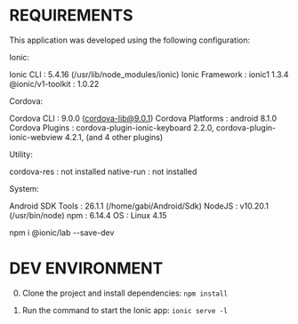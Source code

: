 # REQUIREMENTS #

This application was developed using the following configuration:

Ionic:

   Ionic CLI         : 5.4.16 (/usr/lib/node_modules/ionic)
   Ionic Framework   : ionic1 1.3.4
   @ionic/v1-toolkit : 1.0.22

Cordova:

   Cordova CLI       : 9.0.0 (cordova-lib@9.0.1)
   Cordova Platforms : android 8.1.0
   Cordova Plugins   : cordova-plugin-ionic-keyboard 2.2.0, cordova-plugin-ionic-webview 4.2.1, (and 4 other plugins)

Utility:

   cordova-res : not installed
   native-run  : not installed

System:

   Android SDK Tools : 26.1.1 (/home/gabi/Android/Sdk)
   NodeJS            : v10.20.1 (/usr/bin/node)
   npm               : 6.14.4
   OS                : Linux 4.15

npm i @ionic/lab --save-dev


# DEV ENVIRONMENT #

0. Clone the project and install dependencies:
`npm install`

1. Run the command to start the Ionic app:
`ionic serve -l`

